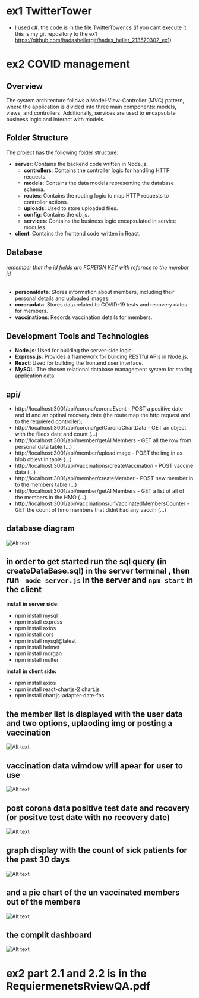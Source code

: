# ex1 TwitterTower
- I used c#. the code is in the file TwitterTower.cs (if you cant execute it this is my git repository to the ex1 https://github.com/hadashellergit/hadas_heller_213570302_ex1)

# ex2 COVID management 

## Overview

The system architecture follows a Model-View-Controller (MVC) pattern, where the application is divided into three main components: models, views, and controllers. Additionally, services are used to encapsulate business logic and interact with models.

## Folder Structure

The project has the following folder structure:

- **server**: Contains the backend code written in Node.js.
  - **controllers**: Contains the controller logic for handling HTTP requests.
  - **models**: Contains the data models representing the database schema.
  - **routes**: Contains the routing logic to map HTTP requests to controller actions.
  - **uploads**: Used to store uploaded files.
  - **config**: Contains the db.js.
  - **services**: Contains the business logic encapsulated in service modules.
- **client**: Contains the frontend code written in React.

## Database  
###### remember that the id fields are FOREIGN KEY with refernce to the member id 
- **personaldata**: Stores information about members, including their personal details and uploaded images.
- **coronadata**: Stores data related to COVID-19 tests and recovery dates for members.
- **vaccinations**: Records vaccination details for members.

## Development Tools and Technologies

- **Node.js**: Used for building the server-side logic.
- **Express.js**: Provides a framework for building RESTful APIs in Node.js.
- **React**: Used for building the frontend user interface.
- **MySQL**: The chosen relational database management system for storing application data.

## api/
- http://localhost:3001/api/corona/coronaEvent -  POST a positive date and id and an optinal recovery date (the route map the http request and to the requiered controller);
- http://localhost:3001/api/corona/getCoronaChartData - GET an object with the fileds date and count (...) 
- http://localhost:3001/api/member/getAllMembers - GET all the row from personal data table (...)
- http://localhost:3001/api/member/uploadImage - POST the img in as blob objevt in table (...)
- http://localhost:3001/api/vaccinations/createVaccination - POST vaccine data (...)
- http://localhost:3001/api/member/createMember - POST new member in to the members table (...)
- http://localhost:3001/api/member/getAllMembers - GET a list of all of the members in the HMO (...)
- http://localhost:3001/api/vaccinations/unVaccinatedMembersCounter - GET the count of hmo members that didnt had any vaccin (...)
## database diagram
![Alt text](./client/theReadMeImg/sqlDiagram.png "Optional title")

## in order to get started run the sql query (in createDataBase.sql) in the server terminal , then run ` node server.js` in the server and `npm start` in the client

**install in server side:**
- npm install mysql
- npm install express
- npm install axios
- npm install cors
- npm install mysql@latest
- npm install helmet
- npm install morgan
- npm install multer

**install in client side:**
- npm install axios
- npm install react-chartjs-2 chart.js
- npm install chartjs-adapter-date-fns


## the member list is displayed with the user data and two options, uplaoding img or posting a vaccination 
![Alt text](./client/theReadMeImg/memberTable.png "Optional title")
 
 ## vaccination data wimdow will apear for user to use
![Alt text](./client/theReadMeImg/vaccination.png "Optional title")

## post corona data positive test date and recovery (or positve test date with no recovery date)
![Alt text](./client/theReadMeImg/coronaEvent.png "Optional title")

## graph display with the count of sick patients for the past 30 days
![Alt text](./client/theReadMeImg/chart.png "Optional title")

## and a pie chart of the un vaccinated members out of the members
![Alt text](./client/theReadMeImg/unVaccinated.png "Optional title")

## the complit dashboard
![Alt text](./client/theReadMeImg/dashBoard.png "Optional title")


# ex2 part 2.1 and 2.2 is in the RequiermenetsRviewQA.pdf 



